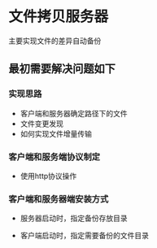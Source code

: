 # 文件拷贝服务器

主要实现文件的差异自动备份

## 最初需要解决问题如下

### 实现思路

- 客户端和服务器确定路径下的文件
- 文件变更发现
- 如何实现文件增量传输

### 客户端和服务端协议制定

- 使用http协议操作

### 客户端和服务器端安装方式

- 服务器启动时，指定备份存放目录

- 客户端启动时，指定需要备份的文件目录